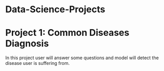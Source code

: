 # Data-Science-Projects

# Project 1: Common Diseases Diagnosis
In this project user will answer some questions and model will detect the disease user is suffering from.
